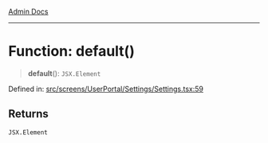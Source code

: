 [Admin Docs](/)

***

# Function: default()

> **default**(): `JSX.Element`

Defined in: [src/screens/UserPortal/Settings/Settings.tsx:59](https://github.com/PalisadoesFoundation/talawa-admin/blob/main/src/screens/UserPortal/Settings/Settings.tsx#L59)

## Returns

`JSX.Element`
